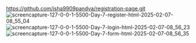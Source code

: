 https://github.com/isha9909pandya/registration-page.git
![screencapture-127-0-0-1-5500-Day-7-register-html-2025-02-07-08_55_04](https://github.com/user-attachments/assets/69ce0c3e-8e0b-4cf5-acca-97a2d27e7155)
![screencapture-127-0-0-1-5500-Day-7-login-html-2025-02-07-08_56_23](https://github.com/user-attachments/assets/e24486d9-9ae0-42c4-a147-cd4569f3da18)
![screencapture-127-0-0-1-5500-Day-7-form-html-2025-02-07-08_56_35](https://github.com/user-attachments/assets/ea5c0633-674d-4a9d-bd82-f2d0f7e10ed1)
